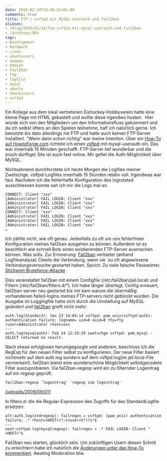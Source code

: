 ```yaml
---
date: 2010-02-24T19:40:51+02:00
comments: true
title: FTP | vsftpd mit MySQL-Userauth und fail2ban
aliases:
- /blog/2010/02/24/ftp-vsftpd-mit-mysql-userauth-und-fail2ban
- /archives/904
tags:
- Development
- Hardware
- Linux
- ubuntuusers
- daemon
- debian
- Fail2ban
- ftp
- logfile
- mysql
- ubuntu
- ubuntuusers
- vsftpd
---
```


Ein Kollege aus dem lokal vertretenen Eishockey-Hobbyverein hatte eine
kleine Page mit HTML gebastelt und wollte diese irgendwo hosten.  Hier
würde sich von den Mitgliedern um den Informationsfluss gekümmert und da
ich selbst öfters an den Spielen teilnehme, half ich natürlich gerne. Ich
benutzte bis dato allerdings nie FTP und hatte auch keinen FTP-Server
installiert. "Wenn dann schon richtig" war meine Intention. Über ein
[How-To auf HowtoForge.com](http://www.howtoforge.de/howto/virtual-hosting-mit-vsftpd-und-mysql-auf-debian-etch/)
richtete ich einen [vsftpd](http://vsftpd.beasts.org/) mit mysql-userauth
ein. Das war innerhalb 15 Minuten geschafft. FTP-Server lief wunderbar und
die (noch dürftige) Site ist auch fast online. Mir gefiel die
Auth-Möglichkeit über MySQL.

Nichtsahnend durchforstete ich heute Morgen die Logfiles meiner Zwetschge.
vsftpd-Logfiles innerhalb 15 Stunden relativ voll. Irgendwas war faul.
Nachdem ich die fehlerhafte Konfiguration des logrotated ausschliessen
konnte sah ich mir die Logs mal an.

```
CONNECT: Client "xxx"
[Administrator] FAIL LOGIN: Client "xxx"
[Administrator] FAIL LOGIN: Client "xxx"
[Administrator] FAIL LOGIN: Client "xxx"
CONNECT: Client "xxx"
[Administrator] FAIL LOGIN: Client "xxx"
[Administrator] FAIL LOGIN: Client "xxx"
[Administrator] FAIL LOGIN: Client "xxx"
…
```

Ich zählte nicht, wie oft genau. Jedenfalls zu oft um von fehlerfreier
Konfiguration meines fail2ban ausgehen zu können. Außerdem ist es
beachtlich wie schnell Bots einen existierenden FTP-Server ausmachen
können. Was solls. Zur Erinnerung:
[Fail2ban](http://www.fail2ban.org/wiki/index.php/Main_Page) verbietet
(anhand Logfileanalyse) Clients die Verbindung, wenn sie  zu oft
abgewiesene Verbindungsversuche gestartet haben. Sprich: Zu viele falsche
Passwörter. [Stichwort Bruteforce-Attacke](http://de.wikipedia.org/wiki/Brute-Force-Methode)

Dies veranstaltet fail2ban mit einem Configfile (/etc/fail2ban/jail.local)
und Filtern (/etc/fail2ban/filters.d/*). Ich habe länger überlegt, Config
erneuert, fail2ban-server neu gestartet bis mir kam warum die übermäßig
vorhandenen failed-logins meines FTP-servers nicht geblockt wurden. Die
Ausgabe im Loggingfile hatte sich durch die Umstellung auf MySQL geändert
und [fail2ban](http://www.fail2ban.org/wiki/index.php/Vsftpd) greift nicht
mehr:

```
auth.log(Standard): Jan 23 14:04:14 vsftpd: pam_unix(vsftpd:auth): authentication failure; logname= uid=0 euid=0 tty=ftp ruser=Administrator rhost=xxx
---
auth.log(mysqlauth): Feb 24 12:33:29 zwetschge vsftpd: pam_mysql - SELECT returned no result.
```

Nach etwas erfolglosen herumgegoogle und anderem, beschloss ich die RegExp
für den neuen Filter selbst zu konfigurieren. Der neue Filter basiert
nichtmehr auf dem auth.log sondern auf dem vsftpd.log(im jail.local-File
vermerken!). fail2ban bietet eine wunderschöne Möglichkeit selbstgecodete
Filter auszuprobieren. Via fail2ban-regexp wird ein zu filternder
Logeintrag auf ein regexp geprüft.

```
fail2ban-regexp 'logeintrag' 'regexp zum logeintrag'
```

[/uploads/2009/09/011](/uploads/2009/09/011)

In filters.d: die die Regular-Expression des Zugriffs für das
StandardLogfile ersetzen:

```
alt:auth.log(stdregexp): failregex = vsftpd: (pam_unix) authentication failure; .* rhost=<HOST>(?:s+user=S*)?s*$
---
neut:vsftpd.log(mysqlregexp): failregex = .* FAIL LOGIN: Client "<HOST>"$
```


Fail2ban neu starten, glücklich sein.  Um zukünftigen Usern diesen Schritt
zu erleichtern habe ich natürlich die [Änderungen unter das How-To kommentiert](http://www.howtoforge.com/vsftpd_mysql_debian_etch_p2#comment-22234).
Awating Moderation btw.
